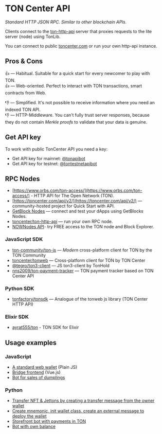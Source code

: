 # TON Center API

_Standard HTTP JSON RPC. Similar to other blockchain APIs._

Clients connect to the [ton-http-api](https://github.com/toncenter/ton-http-api) server that proxies requests to the lite server (node) using TonLib.

You can connect to public [toncenter.com](https://toncenter.com) or run your own http-api instance.

## Pros & Cons

👍 — Habitual. Suitable for a quick start for every newcomer to play with TON.  
👍 — Web-oriented. Perfect to interact with TON transactions, smart contracts from Web.

👎 — Simplified. It's not possible to receive information where you need an indexed TON API.  
👎 — HTTP-Middleware. You can't fully trust server responses, because they do not contain _Merkle proofs_ to validate that your data is genuine.  

## Get API key

To work with public TonCenter API you need a key:

* Get API key for mainnet: [@tonapibot](https://t.me/tonapibot)
* Get API key for testnet: [@tontestnetapibot](https://t.me/tontestnetapibot)

## RPC Nodes
* [https://www.orbs.com/ton-access/](https://www.orbs.com/ton-access/) - HTTP API for The Open Network (TON). 
* [https://toncenter.com/api/v2/](https://toncenter.com/api/v2/) — community-hosted project for Quick Start with API.
* [GetBlock Nodes](https://getblock.io/nodes/ton/) — connect and test your dApps using GetBlocks Nodes.
* [toncenter/ton-http-api](https://github.com/toncenter/ton-http-api) — run your own RPC node.
* [NOWNodes API](https://nownodes.io/nodes/toncoin)- try FREE access to the TON node and Block Explorer.

### JavaScript SDK

* [ton-community/ton-js](https://github.com/ton-community/ton) — _Modern_ cross-platform client for TON by the TON Community
* [toncenter/tonweb](https://github.com/toncenter/tonweb) — Cross-platform client for TON by TON Center
* [@tegro/ton3-client](https://github.com/TegroTON/ton3-client) — JS ton3-client by TonHold
* [nns2009/ton-payment-tracker](https://github.com/nns2009/ton-payment-tracker) — TON payment tracker based on TON Center API

### Python SDK

- [tonfactory/tonsdk](https://github.com/tonfactory/tonsdk) — Analogue of the tonweb js library (TON Center HTTP API)

### Elixir SDK

- [ayrat555/ton](https://github.com/ayrat555/ton) - TON SDK for Elixir

## Usage examples

### JavaScript

- [A standard web wallet](https://github.com/toncenter/ton-wallet) (Plain JS)
- [Bridge frontend](https://github.com/ton-blockchain/bridge) (Vue.js)
- [Bot for sales of dumplings](/develop/dapps/tutorials/accept-payments-in-a-telegram-bot-js)

### Python

- [Transfer NFT & Jettons by creating a transfer message from the owner wallet](https://github.com/tonfactory/tonsdk#transfer-nft--jettons-by-creating-a-transfer-message-from-an-owner-wallet)
- [Create mnemonic, init wallet class, create an external message to deploy the wallet](https://github.com/tonfactory/tonsdk#create-mnemonic-init-wallet-class-create-external-message-to-deploy-the-wallet)
- [Storefront bot with payments in TON](/develop/dapps/tutorials/accept-payments-in-a-telegram-bot)
- [Bot with own balance](/develop/dapps/tutorials/accept-payments-in-a-telegram-bot-2)
